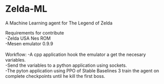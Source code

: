 # Zelda-ML
A Machine Learning agent for The Legend of Zelda

Requirements for contribute <br>
-Zelda USA Nes ROM <br>
-Mesen emulator 0.9.9 <br>
<br>
Workflow:
-A cpp application hook the emulator a get the necesary variables. <br>
-Send the variables to a python application using sockets. <br>
-The pyton application using PPO of Stable Baselines 3 train the agent on complete checkpoints until he kill the first boss.
